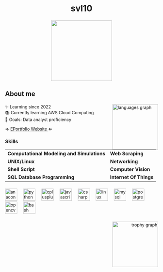 <h1 align="center">svl10</h1>

###

<div align="center">
  <img height="200" src="https://media1.tenor.com/m/-JiqUdyFnfkAAAAd/kasane-teto-teto.gif"  />
</div>

###

<h2 align="left">About me</h2>

###
<img align="right" src="https://github-readme-stats.vercel.app/api/top-langs?username=svl10&locale=en&hide_title=false&layout=compact&card_width=320&langs_count=5&theme=dracula&hide_border=false&order=2" height="150" alt="languages graph"  />
<p align="left">✨ Learning since 2022<br>📚 Currently learning AWS Cloud Computing<br>🎯 Goals: Data analyst proficiency<br></p>
<p align="left">⇒ <a href="https://svl10.github.io/EPortfolio/"> EPortfolio Website </a> ⇐</p>

###

### Skills

<table>
  <tr>
    <td><strong>Computational Modeling and Simulations</strong></td>
    <td><strong>Web Scraping</strong></td>
  </tr>
  <tr>
    <td><strong>UNIX/Linux</strong></td>
    <td><strong>Networking</strong></td>
  </tr>
  <tr>
    <td><strong>Shell Script</strong></td>
    <td><strong>Computer Vision</strong></td>
  </tr>
  <tr>
    <td><strong>SQL Database Programming</strong></td>
    <td><strong>Internet Of Things</strong></td>
  </tr>
</table>

###

<div align="left">
  <img src="https://cdn.jsdelivr.net/gh/devicons/devicon/icons/anaconda/anaconda-original.svg" height="40" alt="anaconda logo"  />
  <img width="12" />
  <img src="https://cdn.jsdelivr.net/gh/devicons/devicon/icons/python/python-original.svg" height="40" alt="python logo"  />
  <img width="12" />
  <img src="https://cdn.jsdelivr.net/gh/devicons/devicon/icons/cplusplus/cplusplus-original.svg" height="40" alt="cplusplus logo"  />
  <img width="12" />
  <img src="https://cdn.jsdelivr.net/gh/devicons/devicon/icons/javascript/javascript-original.svg" height="40" alt="javascript logo"  />
  <img width="12" />
  <img src="https://cdn.jsdelivr.net/gh/devicons/devicon/icons/csharp/csharp-original.svg" height="40" alt="csharp logo"  />
  <img width="12" />
  <img src="https://cdn.jsdelivr.net/gh/devicons/devicon/icons/linux/linux-original.svg" height="40" alt="linux logo"  />
  <img width="12" />
  <img src="https://cdn.jsdelivr.net/gh/devicons/devicon/icons/mysql/mysql-original.svg" height="40" alt="mysql logo"  />
  <img width="12" />
  <img src="https://cdn.jsdelivr.net/gh/devicons/devicon/icons/postgresql/postgresql-original.svg" height="40" alt="postgresql logo"  />
  <img width="12" />
  <img src="https://cdn.jsdelivr.net/gh/devicons/devicon/icons/opencv/opencv-original.svg" height="40" alt="opencv logo"  />
  <img width="12" />
  <img src="https://cdn.jsdelivr.net/gh/devicons/devicon/icons/bash/bash-original.svg" height="40" alt="bash logo"  />
</div>

###

<div align="right">
  <img src="https://github-profile-trophy.vercel.app?username=svl10&theme=dracula&column=-1&row=1&margin-w=8&margin-h=8&no-bg=false&no-frame=false&order=4" height="150" alt="trophy graph"  />
</div>

###

<!-- <img src="https://raw.githubusercontent.com/svl10/svl10/output/snake.svg" alt="Snake animation" /> -->

###
